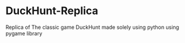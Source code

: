 # DuckHunt-Replica
Replica of The classic game DuckHunt made solely using python using pygame library
